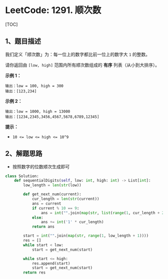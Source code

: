 # LeetCode: 1291. 顺次数

[TOC]

## 1、题目描述

我们定义「顺次数」为：每一位上的数字都比前一位上的数字大 `1` 的整数。

请你返回由 `[low, high]` 范围内所有顺次数组成的 **有序** 列表（从小到大排序）。

 

**示例 1：**

```
输出：low = 100, high = 300
输出：[123,234]
```

**示例 2：**

```
输出：low = 1000, high = 13000
输出：[1234,2345,3456,4567,5678,6789,12345]
```

 

**提示：**

-   `10 <= low <= high <= 10^9`

## 2、解题思路

-   按照数字的位数顺次生成即可



```python
class Solution:
    def sequentialDigits(self, low: int, high: int) -> List[int]:
        low_length = len(str(low))

        def get_next_num(current):
            cur_length = len(str(current))
            ans = current
            if current % 10 == 9:
                ans = int("".join(map(str, list(range(1, cur_length + 2)))))
            else:
                ans += int('1' * cur_length)
            return ans

        start = int("".join(map(str, range(1, low_length + 1))))
        res = []
        while start < low:
            start = get_next_num(start)

        while start <= high:
            res.append(start)
            start = get_next_num(start)
        return res
```

